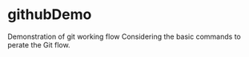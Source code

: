 # githubDemo
Demonstration of git working flow 
Considering the basic commands to perate the Git flow.
